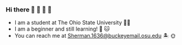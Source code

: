 ### Hi there 🪩 🍦 🌸 🫧
- I am a student at The Ohio State University 👩‍💻
- I am a beginner and still learning! 🐶 🐱
- You can reach me at Sherman.1636@buckeyemail.osu.edu 🏝 🌞
<!--
**AllieSherman/AllieSherman** is a ✨ _special_ ✨ repository because its `README.md` (this file) appears on your GitHub profile.

Here are some ideas to get you started:

- 🔭 I’m currently working on ...
- 🌱 I’m currently learning ...
- 👯 I’m looking to collaborate on ...
- 🤔 I’m looking for help with ...
- 💬 Ask me about ...
- 📫 How to reach me: ...
- 😄 Pronouns: ...
- ⚡ Fun fact: ...
-->
